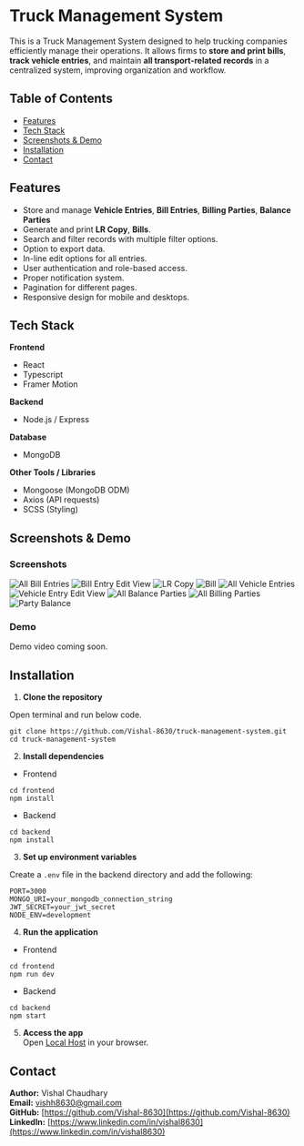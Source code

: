 # Truck Management System
This is a Truck Management System designed to help trucking companies efficiently manage their operations. 
It allows firms to **store and print bills**, **track vehicle entries**, and maintain **all transport-related records** in a centralized system, improving organization and workflow.

## Table of Contents

 - [Features](#features)
 - [Tech Stack](#tech-stack)
 - [Screenshots & Demo](#screenshots--demo)
 - [Installation](#installation)
 - [Contact](#contact)

## Features
- Store and manage **Vehicle Entries**, **Bill Entries**, **Billing Parties**, **Balance Parties**
- Generate and print **LR Copy**, **Bills**.
- Search and filter records with multiple filter options.
- Option to export data.
- In-line edit options for all entries.
- User authentication and role-based access.
- Proper notification system.
- Pagination for different pages.
- Responsive design for mobile and desktops.

## Tech Stack

**Frontend**
- React
- Typescript
- Framer Motion

**Backend**
- Node.js / Express

**Database**
- MongoDB

**Other Tools / Libraries**
- Mongoose (MongoDB ODM)
- Axios (API requests)
- SCSS (Styling)

## Screenshots & Demo

### Screenshots
![All Bill Entries](screenshots/all-bill-entries.png)
![Bill Entry Edit View](screenshots/bill-entry-edit-view.png)
![LR Copy](screenshots/lr-copy.png)
![Bill](screenshots/bill.png)
![All Vehicle Entries](screenshots/all-vehicle-entries.png)
![Vehicle Entry Edit View](screenshots/vehicle-entry-edit-view.png)
![All Balance Parties](screenshots/all-balance-parties.png)
![All Billing Parties](screenshots/all-billing-parties.png)
![Party Balance](screenshots/party-balance.png)

### Demo
Demo video coming soon.

## Installation

1. **Clone the repository**

Open terminal and run below code.  

```git
git clone https://github.com/Vishal-8630/truck-management-system.git
cd truck-management-system
```

2. **Install dependencies**

- Frontend
```git
cd frontend
npm install
```

- Backend
```git
cd backend
npm install
```

3. **Set up environment variables**

Create a `.env` file in the backend directory and add the following:

```env
PORT=3000
MONGO_URI=your_mongodb_connection_string
JWT_SECRET=your_jwt_secret
NODE_ENV=development
```

4. **Run the application**

- Frontend
```git
cd frontend
npm run dev
```

- Backend
```git
cd backend
npm start
```

5. **Access the app**  
Open [Local Host](http://localhost:5173) in your browser.

## Contact

**Author:** Vishal Chaudhary  
**Email:** [vishh8630@gmail.com](mailto:vishh8630@gmail.com)  
**GitHub:** [https://github.com/Vishal-8630](https://github.com/Vishal-8630)  
**LinkedIn:** [https://www.linkedin.com/in/vishal8630](https://www.linkedin.com/in/vishal8630)  
